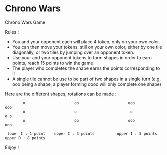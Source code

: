 Chrono Wars
==========

Chrono Wars Game

Rules : 
* You and your opponent each will place 4 token, only on your own color.
* You can then move your tokens, still on your own color, either by one tile diagonally, or two tiles by jumping over an opponent token.
* Use your and your opponent tokens to form shapes in order to earn points, reach 15 points to win the game
* The player who completes the shape earns the points corresponding to it
* A single tile cannot be use to be part of two shapes in a single turn (e.g, ooo being a shape, a player forming oooo will only complete one shape)

Here are the different shapes, rotations can be made :

            o                      oo                      ooo                      ooo
            o                      o                        o                       o o
            o                      oo                      ooo                      ooo
 
     lower I : 1 point    upper C : 3 points          upper I : 5 points       upper O : 8 points

Enjoy !
